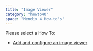 ```yaml
---
title: "Image Viewer"
category: "howto40"
space: "Mendix 4 How-to's"
---
```

Please select a How To:

*   [Add and configure an image viewer](Add+and+configure+an+image+viewer)